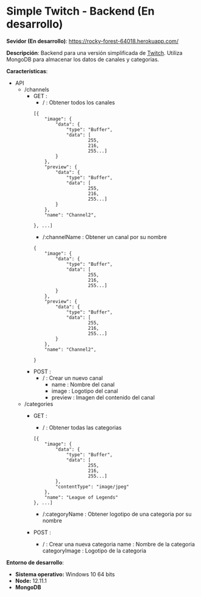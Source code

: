 # Simple Twitch - Backend (En desarrollo)

**Sevidor (En desarrollo)**: https://rocky-forest-64018.herokuapp.com/

**Descripción**: Backend para una versión simplificada de [Twitch](https://www.twitch.tv/directory). Utiliza MongoDB para almacenar los datos de canales y categorias.

**Características**:
* API
    * /channels
        * GET :
            * / : Obtener todos los canales
            ```
            [{
                "image": {
                    "data": {
                        "type": "Buffer",
                        "data": [
                                255,
                                216,
                                255...]
                    }
                },
                "preview": {
                    "data": {
                        "type": "Buffer",
                        "data": [
                                255,
                                216,
                                255...]
                    }
                },              
                "name": "Channel2",
                
            }, ...]
            ```
            * /:channelName : Obtener un canal por su nombre
            ```
            {
                "image": {
                    "data": {
                        "type": "Buffer",
                        "data": [
                                255,
                                216,
                                255...]
                    }
                },
                "preview": {
                    "data": {
                        "type": "Buffer",
                        "data": [
                                255,
                                216,
                                255...]
                    }
                },              
                "name": "Channel2",
                
            }
            ```
        * POST :
            * / : Crear un nuevo canal
                * name : Nombre del canal
                * image : Logotipo del canal
                * preview : Imagen del contenido del canal
    * /categories
        * GET :
            * / : Obtener todas las categorias
            ```
            [{
                "image": {
                    "data": {
                        "type": "Buffer",
                        "data": [
                                255,
                                216,
                                255...]
                    },
                    "contentType": "image/jpeg"
                },
                "name": "League of Legends"
            }, ...]
            ```
            * /:categoryName : Obtener logotipo de una categoria por su nombre

        * POST :
            * / : Crear una nueva categoria
                name : Nombre de la categoria
                categoryImage : Logotipo de la categoria

**Entorno de desarrollo**:
* **Sistema operativo:** Windows 10 64 bits
* **Node:** 12.11.1
* **MongoDB** 
